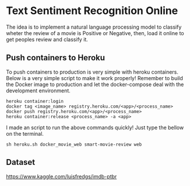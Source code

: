 # Text Sentiment Recognition Online

The idea is to implement a natural language processing model to classify wheter the review of a movie is Positive or Negative, then, load it online to get peoples review and classify it.

## Push containers to Heroku

To push containers to production is very simple with heroku containers. Below is a very simple script to make it work properly! Remember to build the Docker image to production and let the docker-compose deal with the development environment.

    heroku container:login
    docker tag <image_name> registry.heroku.com/<app>/<process_name>
    docker push registry.heroku.com/<app>/<process_name>
    heroku container:release <process_name> -a <app>

I made an script to run the above commands quickly! Just type the bellow on the terminal.

    sh heroku.sh docker_movie_web smart-movie-review web

## Dataset

https://www.kaggle.com/luisfredgs/imdb-ptbr